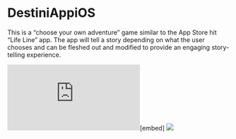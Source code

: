 # DestiniAppiOS
This is a “choose your own adventure” game similar to the App Store hit “Life Line” app. The app will tell a story depending on what the user chooses and can be fleshed out and modified to provide an engaging story-telling experience.

![embed](https://github.com/stavroschios/DestiniAppiOS/blob/main/123%20destini-story-outline.pdf)[embed]
![](https://media.giphy.com/media/aWnLX2UT0pD4hbRjVQ/giphy.gif)
